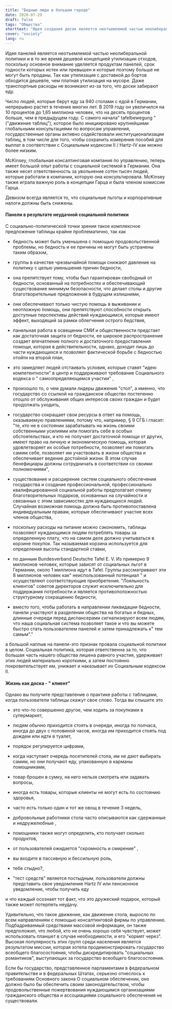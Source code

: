 ```yaml
---
title: "Бедные люди в большом городе"
date: 2020-07-29
draft: false
tags: "Общество"
shorttext: "Идея создания досок является неотъемлемой частью неолиберальной политики и в то же время дешевой концепцией удаления отходов ..."
cover: "society"
lang: ru
---
```


Идея панелей является неотъемлемой частью неолиберальной политики и в то же время дешевой концепцией утилизации отходов, поскольку основное внимание уделяется продуктам панелей, срок годности которых истек или превышен и которые поэтому больше не могут быть проданы. Так как утилизация с доставкой до бортов обходится дешевле, чем платная утилизация на мусоре. Даже транспортные расходы не возникают из-за того, что доски забирают еду.

Число людей, которые берут еду за 940 столами с едой в Германии, непрерывно растет в течение многих лет. В 2019 году он увеличился на 10 процентов до 1,65 миллиона человек, что на десять процентов больше, чем в предыдущем году. С самого начала" tafelbewegung " ("движение таблиц"), которое было инициировано крупнейшими глобальными консультациями по вопросам управления, государственные органы активно содействовали институционализации таблиц, в том числе для того, чтобы сохранить измерение пособий для выплат в соответствии с Социальным кодексом II / Hartz-IV как можно более низким.

McKinsey, глобальная консалтинговая компания по управлению, теперь имеет большой опыт работы с социальной системой в Германии. Она также несет ответственность за увольнение сотен тысяч людей, которые работали в компании, которую она консультировала. McKinsey также играла важную роль в концепции Гарца и была членом комиссии Гарца.

Девизом всегда является то, что социальные льготы и корпоративные налоги должны быть снижены.

#### Панели в результате неудачной социальной политики

С социально-политической точки зрения такое комплексное предложение таблицы крайне проблематично, так как

  - бедность может быть уменьшена с помощью продовольственной проблемы, но бедность и ее причины не могут быть устранены таким образом,

  - группы в качестве чрезвычайной помощи снижают давление на политику с целью уменьшения причин бедности,

  - она препятствует тому, чтобы был гарантирован свободный от бедности, основанный на потребностях и обеспечивающий существование минимум безопасности, что делает столы и другие благотворительные предложения в будущем излишними,

  - они обеспечивают только чистую помощь в выживании и неотложную помощь, они препятствуют способности открыть доступные перспективы действий нуждающимся, которые имеют эффект, выходящий за рамки облегчения острого бедствия,

  - панельная работа в освещении СМИ и общественности предстает как достаточная защита от бедности, ее широкое распространение создает впечатление полного и достаточного предоставления помощи, которая в действительности, однако, доходит лишь до части нуждающихся и позволяет фактической борьбе с бедностью отойти на второй план,

  - это замедляет людей отстаивать условия, которые ставят "идею компетентности" в центр и поддерживают требование Социального кодекса о " самоопределяющемся участии" ,

  - произошло то, о чем думали лидеры движения "стол", а именно, что государство со ссылкой на гражданское общество постепенно отошло от обслуживания общих интересов своих граждан и будет продолжать уходить,

  - государство сокращает свои ресурсы в ответ на помощь, оказываемую правлениями, потому что, например, § 9 СГБ i гласит: "те, кто не в состоянии зарабатывать на жизнь своими собственными усилиями или помогать себе в особых обстоятельствах, и кто не получает достаточной помощи от других, имеют право на личную и экономическую помощь, которая удовлетворяет их особые потребности, позволяет им помогать самим себе, позволяет им участвовать в жизни общества и обеспечивает ведение достойной жизни. В этом случае бенефициары должны сотрудничать в соответствии со своими полномочиями",

  - существование и расширение систем социального обеспечения государства и создание профессиональной, профессионально квалифицированной социальной работы предполагает отмену благотворительных подарков, основанных на случайности и связанных с этим зависимостях для нуждающихся людей. Случайная возможная помощь должна быть противопоставлена индивидуальным правам, которые обеспечивают участие всех членов общества,

  - поскольку расходы на питание можно сэкономить, таблицы позволяют нуждающимся людям потреблять товары за определенную плату, что на самом деле должно учитываться в корзине покупок. Так называемая корзина используется для определения высоты стандартной ставки,

  - по данным Bundesverband Deutsche Tafel E. V. Из примерно 9 миллионов человек, которые зависят от социальных льгот в Германии, около 1 миллиона идут в Tafel. Группы рассматривают эти 8 миллионов человек как" неиспользованный потенциал " и осуществляют соответствующие приобретения. "Лояльность клиентов" советов директоров служит исключительно для поддержания потребности и является противоположностью структурному сокращению бедности,

  - вместо того, чтобы работать в направлении ликвидации бедности, панели участвуют в разделении общества на богатых и бедных, длинные очереди перед диспансерами сигнализируют всем людям, что наша социальная система позволяет такое и что вы можете быстро стать пользователем панелей и затем принадлежать к" тем самым"."

а большой наплыв на панели-это признак провала социальной политики в целом. Социальная политика, которая ответственна за то, что большая часть нашего общества лишена равного участия, удерживает этих людей материально короткими, а затем постоянно покровительствует им, унижает и наказывает их Социальным кодексом II.

#### Жизнь как доска - " клиент"

Однако вы получите представление о практике работы с таблицами, когда пользователи таблицы скажут свое слово. Тогда вы слышите это

  - это что-то совершенно другое, чем ходить за покупками в супермаркет,

  - людям обычно приходится стоять в очереди, иногда по полчаса, иногда до двух с половиной часов, иногда им приходится стоять под дождем или идти в туалет,

  - порядок регулируется цифрами,

  - когда наступает очередь посетителей стола, им не дают выбирать самим, но они получают еду, упакованную в карманы помощниками,

  - товар брошен в сумку, на него нельзя смотреть или задавать вопросы,

  - иногда есть товары, которые клиенты не могут есть по состоянию здоровья,

  - часто есть только один и тот же овощ в течение 3 недель,

  - добровольные работники стола часто описываются как сдержанные и недружелюбные ,

  - помощники также могут определить, кто получает сколько продуктов,

  - от пользователей ожидается "скромность и смирение" ,

  - вы входите в пассивную и бессильную роль,

  - тебе стыдно?,

  - "тест средств" является постыдным, пользователи должны представить свое уведомление Hartz IV или пенсионное уведомление, чтобы получить еду

и что каждый осознает тот факт, что это дружеский подарок, который также может потерпеть неудачу.

Удивительно, что такое движение, как движение стола, выросло по всем направлениям с помощью консалтинговой фирмы по управлению. Подбадриваемый средствами массовой информации, он также предположил, что любой, кто не очень хорошо себя чувствует, может использовать планшет в случае необходимости, и его "кормят через". Высокая популярность этих групп среди населения является результатом миссии, которая хотела продемонстрировать государство всеобщего благосостояния, чтобы дискредитировать "социальных романтиков", выступающих за государство всеобщего благосостояния.

Если бы государство, представленное парламентами в федеральном правительстве и в федеральных Штатах, серьезно отнеслось к требованиям Основного закона О социальном обеспечении, оно должно было бы обеспечить своим законодательством, чтобы продовольственные пожертвования нуждающимся организациями гражданского общества и ассоциациями социального обеспечения не существовали.
